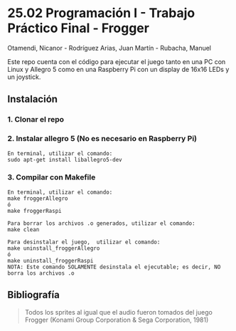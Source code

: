 # 25.02 Programación I - Trabajo Práctico Final - Frogger
Otamendi, Nicanor - Rodríguez Arias, Juan Martín - Rubacha, Manuel

Este repo cuenta con el código para ejecutar el juego tanto en una PC con Linux y Allegro 5 como en una Raspberry Pi con un display de 16x16 LEDs y un joystick.

## Instalación

### 1. Clonar el repo

### 2. Instalar allegro 5 (No es necesario en Raspberry Pi)
    En terminal, utilizar el comando:
    sudo apt-get install liballegro5-dev 

### 3. Compilar con Makefile
    En terminal, utilizar el comando:
    make froggerAllegro
    ó
    make froggerRaspi
    
    Para borrar los archivos .o generados, utilizar el comando:
    make clean 

    Para desinstalar el juego,  utilizar el comando:
    make uninstall_froggerAllegro
    ó
    make uninstall_froggerRaspi
    NOTA: Este comando SOLAMENTE desinstala el ejecutable; es decir, NO borra los archivos .o

## Bibliografía
> Todos los sprites al igual que el audio fueron tomados del juego Frogger (Konami Group Corporation & Sega Corporation, 1981)

